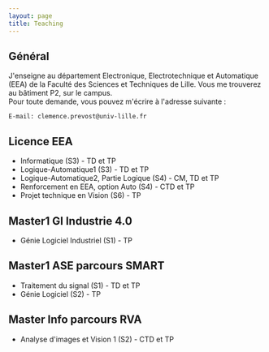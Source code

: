```yaml
---
layout: page
title: Teaching
---
```


## Général

J'enseigne au département Electronique, Electrotechnique et Automatique (EEA) de la Faculté des Sciences et Techniques de Lille. Vous me trouverez au bâtiment P2, sur le campus.<br>
Pour toute demande, vous pouvez m'écrire à l'adresse suivante : <br>
```
E-mail: clemence.prevost@univ-lille.fr
```

## Licence EEA

- Informatique (S3) - TD et TP
- Logique-Automatique1 (S3) - TD et TP
- Logique-Automatique2, Partie Logique (S4) - CM, TD et TP
- Renforcement en EEA, option Auto (S4) - CTD et TP
- Projet technique en Vision (S6) - TP

## Master1 GI Industrie 4.0

- Génie Logiciel Industriel (S1) - TP

## Master1 ASE parcours SMART

- Traitement du signal (S1) - TD et TP
- Génie Logiciel (S2) - TP

## Master Info parcours RVA

- Analyse d'images et Vision 1 (S2) - CTD et TP




